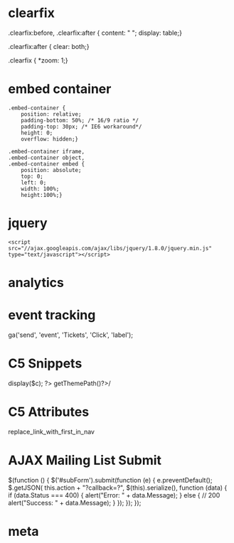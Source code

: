 clearfix
========
.clearfix:before,
.clearfix:after {
    content: " ";
    display: table;}

.clearfix:after {
    clear: both;}

.clearfix {
    *zoom: 1;}
    
embed container
==============
```
.embed-container {
    position: relative;
    padding-bottom: 50%; /* 16/9 ratio */
    padding-top: 30px; /* IE6 workaround*/
    height: 0;
    overflow: hidden;}

.embed-container iframe,
.embed-container object,
.embed-container embed {
    position: absolute;
    top: 0;
    left: 0;
    width: 100%;
    height:100%;}
```

jquery
======
```
<script src="//ajax.googleapis.com/ajax/libs/jquery/1.8.0/jquery.min.js" type="text/javascript"></script>
```

analytics
=========
<script type="text/javascript">

  var _gaq = _gaq || [];
  _gaq.push(['_setAccount', 'XXXX']);
  _gaq.push(['_trackPageview']);

  (function() {
    var ga = document.createElement('script'); ga.type = 'text/javascript'; ga.async = true;
    ga.src = ('https:' == document.location.protocol ? 'https://ssl' : 'http://www') + '.google-analytics.com/ga.js';
    var s = document.getElementsByTagName('script')[0]; s.parentNode.insertBefore(ga, s);
  })();

</script>

event tracking
==============
ga('send', 'event', 'Tickets', 'Click', 'label');

C5 Snippets
===========
<?php $a = new Area('Content'); $a->display($c); ?>
<?php Loader::element('header_required'); ?>
<?php Loader::element('header_required'); ?>
<?php Loader::element('links'); ?>
<?=$this->getThemePath()?>/

C5 Attributes
=============
replace_link_with_first_in_nav

AJAX Mailing List Submit
========================
$(function () {
    $('#subForm').submit(function (e) {
        e.preventDefault();
        $.getJSON(
        this.action + "?callback=?",
        $(this).serialize(),
        function (data) {
            if (data.Status === 400) {
                alert("Error: " + data.Message);
            } else { // 200
                alert("Success: " + data.Message);
            }
        });
    });
});

meta
====
<meta name="viewport" content="width=device-width">
<meta property="og:title" content="title" />
<meta property="og:description" content="description" />
<meta property="og:image" content="thumbnail_image" />

